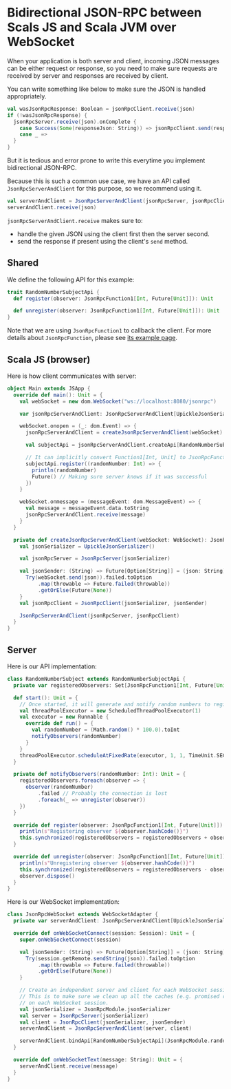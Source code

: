 # Bidirectional JSON-RPC between Scals JS and Scala JVM over WebSocket

When your application is both server and client, incoming JSON messages can be either request or response, so you need to make sure requests are received by server and responses are received by client.

You can write something like below to make sure the JSON is handled appropriately.

```scala
val wasJsonRpcResponse: Boolean = jsonRpcClient.receive(json)
if (!wasJsonRpcResponse) {
  jsonRpcServer.receive(json).onComplete {
    case Success(Some(responseJson: String)) => jsonRpcClient.send(responseJson)
    case _ =>
  }
}
```

But it is tedious and error prone to write this everytime you implement bidirectional JSON-RPC.

Because this is such a common use case, we have an API called `JsonRpcServerAndClient` for this purpose, so we recommend using it.

```scala
val serverAndClient = JsonRpcServerAndClient(jsonRpcServer, jsonRpcClient)
serverAndClient.receive(json)
```

`jsonRpcServerAndClient.receive` makes sure to:

- handle the given JSON using the client first then the server second.
- send the response if present using the client's `send` method.

## Shared

We define the following API for this example:

```scala
trait RandomNumberSubjectApi {
  def register(observer: JsonRpcFunction1[Int, Future[Unit]]): Unit

  def unregister(observer: JsonRpcFunction1[Int, Future[Unit]]): Unit
}
```

Note that we are using `JsonRpcFunction1` to callback the client. For more details about `JsonRpcFunction`, please see [its example page](../jsonRpcFunction).

## Scala JS (browser)

Here is how client communicates with server:

```scala
object Main extends JSApp {
  override def main(): Unit = {
    val webSocket = new dom.WebSocket("ws://localhost:8080/jsonrpc")

    var jsonRpcServerAndClient: JsonRpcServerAndClient[UpickleJsonSerializer] = null

    webSocket.onopen = (_: dom.Event) => {
      jsonRpcServerAndClient = createJsonRpcServerAndClient(webSocket)

      val subjectApi = jsonRpcServerAndClient.createApi[RandomNumberSubjectApi]

      // It can implicitly convert Function1[Int, Unit] to JsonRpcFunction1[Int, Unit].
      subjectApi.register((randomNumber: Int) => {
        println(randomNumber)
        Future() // Making sure server knows if it was successful
      })
    }

    webSocket.onmessage = (messageEvent: dom.MessageEvent) => {
      val message = messageEvent.data.toString
      jsonRpcServerAndClient.receive(message)
    }
  }

  private def createJsonRpcServerAndClient(webSocket: WebSocket): JsonRpcServerAndClient[UpickleJsonSerializer] = {
    val jsonSerializer = UpickleJsonSerializer()

    val jsonRpcServer = JsonRpcServer(jsonSerializer)

    val jsonSender: (String) => Future[Option[String]] = (json: String) => {
      Try(webSocket.send(json)).failed.toOption
          .map(throwable => Future.failed(throwable))
          .getOrElse(Future(None))
    }
    val jsonRpcClient = JsonRpcClient(jsonSerializer, jsonSender)

    JsonRpcServerAndClient(jsonRpcServer, jsonRpcClient)
  }
}
```

## Server

Here is our API implementation:

```scala
class RandomNumberSubject extends RandomNumberSubjectApi {
  private var registeredObservers: Set[JsonRpcFunction1[Int, Future[Unit]]] = Set()

  def start(): Unit = {
    // Once started, it will generate and notify random numbers to registered observers every second.
    val threadPoolExecutor = new ScheduledThreadPoolExecutor(1)
    val executor = new Runnable {
      override def run() = {
        val randomNumber = (Math.random() * 100.0).toInt
        notifyObservers(randomNumber)
      }
    }
    threadPoolExecutor.scheduleAtFixedRate(executor, 1, 1, TimeUnit.SECONDS)
  }

  private def notifyObservers(randomNumber: Int): Unit = {
    registeredObservers.foreach(observer => {
      observer(randomNumber)
          .failed // Probably the connection is lost
          .foreach(_ => unregister(observer))
    })
  }

  override def register(observer: JsonRpcFunction1[Int, Future[Unit]]): Unit = {
    println(s"Registering observer ${observer.hashCode()}")
    this.synchronized(registeredObservers = registeredObservers + observer)
  }

  override def unregister(observer: JsonRpcFunction1[Int, Future[Unit]]): Unit = {
    println(s"Unregistering observer ${observer.hashCode()}")
    this.synchronized(registeredObservers = registeredObservers - observer)
    observer.dispose()
  }
}
```

Here is our WebSocket implementation:

```scala
class JsonRpcWebSocket extends WebSocketAdapter {
  private var serverAndClient: JsonRpcServerAndClient[UpickleJsonSerializer] = _

  override def onWebSocketConnect(session: Session): Unit = {
    super.onWebSocketConnect(session)

    val jsonSender: (String) => Future[Option[String]] = (json: String) => {
      Try(session.getRemote.sendString(json)).failed.toOption
          .map(throwable => Future.failed(throwable))
          .getOrElse(Future(None))
    }

    // Create an independent server and client for each WebSocket session.
    // This is to make sure we clean up all the caches (e.g. promised response, etc)
    // on each WebSocket session.
    val jsonSerializer = JsonRpcModule.jsonSerializer
    val server = JsonRpcServer(jsonSerializer)
    val client = JsonRpcClient(jsonSerializer, jsonSender)
    serverAndClient = JsonRpcServerAndClient(server, client)

    serverAndClient.bindApi[RandomNumberSubjectApi](JsonRpcModule.randomNumberSubject)
  }

  override def onWebSocketText(message: String): Unit = {
    serverAndClient.receive(message)
  }
}
```
